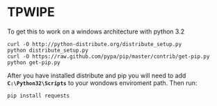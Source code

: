 TPWIPE
======


To get this to work on a windows architecture with python 3.2

    curl -O http://python-distribute.org/distribute_setup.py
    python distribute_setup.py
    curl -O https://raw.github.com/pypa/pip/master/contrib/get-pip.py
    python get-pip.py

After you have installed distribute and pip you will need to add **`C:\Python32\Scripts`** to your wondows enviroment path. Then run:

    pip install requests